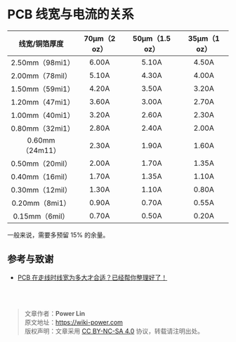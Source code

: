 # PCB 线宽与电流的关系


|线宽/铜箔厚度|70µm（2 oz）|50µm（1.5 oz）|35µm（1 oz）|
|:--:|:--:|:--:|:--:|
|2.50mm（98mi1）|6.00A|5.10A|4.50A|
|2.00mm（78mil）|5.10A|4.30A|4.00A|
|1.50mm（59mi1）|4.20A|3.50A|3.20A|
|1.20mm（47mi1）|3.60A|3.00A|2.70A|
|1.00mm（40mi1）|3.20A|2.60A|2.30A|
|0.80mm（32mi1）|2.80A|2.40A|2.00A|
|0.60mm（24m11）|2.30A|1.90A|1.60A|
|0.50mm（20mil）|2.00A|1.70A|1.35A|
|0.40mm（16mil）|1.70A|1.35A|1.10A|
|0.30mm（12mil）|1.30A|1.10A|0.80A|
|0.20mm（8mi1） |0.90A|0.70A|0.55A|
|0.15mm（6mil） |0.70A|0.50A|0.20A|

一般来说，需要多预留 15% 的余量。

## 参考与致谢 

* [PCB 在走线时线宽为多大才合适？已经帮你整理好了！](https://mp.weixin.qq.com/s?__biz=MzI4NDAwOTgzMw==&mid=2650625562&idx=1&sn=29d145ed112c23464ac74bfeeb212aa1&chksm=f388021cc4ff8b0a2e1701726340afb0b60738f8ae448e8f8d0c3b0dee0758a89fe954433011&scene=126&sessionid=1607139114&key=f9ff6c6605e545f8046d3325f95411b620e846faa9864c6589c1a6b69f1ce0d00f26f595bea2995ab23bf54727f1c9f219239f6d2c840605db0dac7f884190fcd2134daa54c87cbf6f249bfa9c29f8ddd39b20d50744335451d3acb3466ebcc44d8918dba7d35a22569e0b7a780088439cf35fe0ff5ea9bddbafef36c64bfd3f&ascene=1&uin=MTk5MDUwOTA0Mg%3D%3D&devicetype=Windows+10+x64&version=6300002f&lang=zh_CN&exportkey=A1GQK2ccX%2BvsjA6n1%2BOfSNU%3D&pass_ticket=kq2QkQn3wCfkzXnTBMjx4zRHCHr2TH9lX0mMASdXW7ugPzIdfcJaNdCq2VwvOmMs&wx_header=0)

<br />

<br />

> 文章作者：**Power Lin**  
> 原文地址：<https://wiki-power.com>  
> 版权声明：文章采用 [CC BY-NC-SA 4.0](https://creativecommons.org/licenses/by/4.0/deed.zh) 协议，转载请注明出处。
